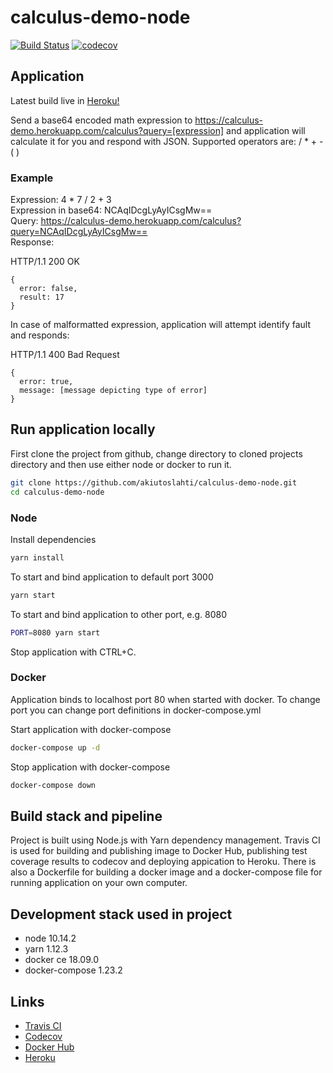 # calculus-demo-node
[![Build Status](https://travis-ci.org/akiutoslahti/calculus-demo-node.svg?branch=master)](https://travis-ci.org/akiutoslahti/calculus-demo-node)
[![codecov](https://codecov.io/gh/akiutoslahti/calculus-demo-node/branch/master/graph/badge.svg)](https://codecov.io/gh/akiutoslahti/calculus-demo-node)

## Application
Latest build live in [Heroku!](https://calculus-demo.herokuapp.com/)

Send a base64 encoded math expression to <https://calculus-demo.herokuapp.com/calculus?query=[expression]> and application will calculate it for you and respond with JSON. Supported operators are: / * + - ( )

### Example

Expression: 4 * 7 / 2 + 3  
Expression in base64: NCAqIDcgLyAyICsgMw==  
Query: <https://calculus-demo.herokuapp.com/calculus?query=NCAqIDcgLyAyICsgMw==>  
Response:

HTTP/1.1 200 OK
```
{
  error: false,
  result: 17
}
```

In case of malformatted expression, application will attempt identify fault and responds:

HTTP/1.1 400 Bad Request
```
{
  error: true,
  message: [message depicting type of error]
}
```

## Run application locally
First clone the project from github, change directory to cloned projects directory and then use either node or docker to run it.
```bash
git clone https://github.com/akiutoslahti/calculus-demo-node.git
cd calculus-demo-node
```

### Node
Install dependencies
```bash
yarn install
```

To start and bind application to default port 3000
```bash
yarn start
```

To start and bind application to other port, e.g. 8080
```bash
PORT=8080 yarn start
```

Stop application with CTRL+C.

### Docker
Application binds to localhost port 80 when started with docker. To change port you can change port definitions in docker-compose.yml

Start application with docker-compose
```bash
docker-compose up -d
```

Stop application with docker-compose
```bash
docker-compose down
```

## Build stack and pipeline

Project is built using Node.js with Yarn dependency management. Travis CI is used for building and publishing image to Docker Hub, publishing test coverage results to codecov and deploying appication to Heroku. There is also a Dockerfile for building a docker image and a docker-compose file for running application on your own computer.

## Development stack used in project
-  node 10.14.2
-  yarn 1.12.3
-  docker ce 18.09.0
-  docker-compose 1.23.2

## Links
-  [Travis CI](https://travis-ci.org/akiutoslahti/calculus-demo-node)
-  [Codecov](https://codecov.io/gh/akiutoslahti/calculus-demo-node)
-  [Docker Hub](https://hub.docker.com/r/akiutoslahti/calculus-demo)
-  [Heroku](https://calculus-demo.herokuapp.com/)
